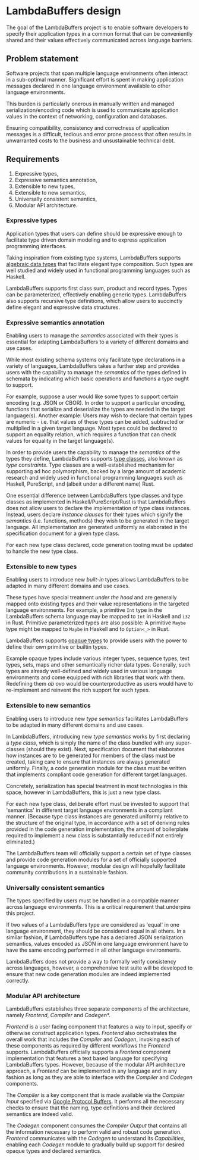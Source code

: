 # LambdaBuffers design

The goal of the LambdaBuffers project is to enable software developers to
specify their application types in a common format that can be conveniently
shared and their values effectively communicated across language barriers.

## Problem statement

Software projects that span multiple language environments often interact in a
sub-optimal manner. Significant effort is spent in making application messages
declared in one language environment available to other language environments.

This burden is particularly onerous in manually written and managed
serialization/encoding code which is used to communicate application values
in the context of networking, configuration and databases.

Ensuring compatibility, consistency and correctness of application messages is a
difficult, tedious and error prone process that often results in unwarranted
costs to the business and unsustainable technical debt.

## Requirements

1. Expressive types,
2. Expressive semantics annotation,
3. Extensible to new types,
4. Extensible to new semantics,
5. Universally consistent semantics,
6. Modular API architecture.

### Expressive types

Application types that users can define should be expressive enough to
facilitate type driven domain modeling and to express application
programming interfaces.

Taking inspiration from existing type systems, LambdaBuffers supports [algebraic
data types](https://en.wikipedia.org/wiki/Algebraic_data_type) that facilitate
elegant type composition. Such types are well studied and widely used in
functional programming languages such as Haskell.

LambdaBuffers supports first class sum, product and record types. Types can be
parameterized, effectively enabling generic types. LambdaBuffers also supports
recursive type definitions, which allow users to succinctly define elegant and
expressive data structures.

### Expressive semantics annotation

Enabling users to manage the *semantics* associated with their types is
essential for adapting LambdaBuffers to a variety of different domains and use
cases.

While most existing schema systems only facilitate type declarations in a
variety of languages, LambdaBuffers takes a further step and provides users with
the capability to manage the *semantics* of the types defined in schemata by
indicating which basic operations and functions a type ought to support.

For example, suppose a user would like some types to support certain encoding
(e.g. JSON or CBOR). In order to support a particular encoding, functions that
serialize and deserialize the types are needed in the target language(s).
Another example: Users may wish to declare that certain types are numeric - i.e.
that values of these types can be added, subtracted or multiplied in a given
target language. Most types could be declared to support an equality relation,
which requires a function that can check values for equality in the target
language(s).

In order to provide users the capability to manage the *semantics* of the types
they define, LambdaBuffers supports [type
classes](https://en.wikipedia.org/wiki/Type_class), also known as *type
constraints*. Type classes are a well-established mechanism for supporting ad
hoc polymorphism, backed by a large amount of academic research and widely used
in functional programming languages such as Haskell, PureScript, and (albeit
under a different name) Rust.

One essential difference between LambdaBuffers type classes and type classes as
implemented in Haskell/PureScript/Rust is that LambdaBuffers does not allow
users to declare the implementation of type class instances. Instead, users
declare *instance clauses* for their types which signify the *semantics* (i.e.
functions, methods) they wish to be generated in the target language. All
implementation are generated uniformly as elaborated in the specification
document for a given type class.

For each new type class declared, code generation tooling must be updated to
handle the new type class.

### Extensible to new types

Enabling users to introduce new *built-in* types allows LambdaBuffers to be
adapted in many different domains and use cases.

These types have special treatment *under the hood* and are generally mapped onto
existing types and their value representations in the targeted language
environments. For example, a primitive `Int` type in the LambdaBuffers schema
language may be mapped to `Int` in Haskell and `i32` in Rust. Primitive
parameterized types are also possible: A primitive `Maybe` type might be mapped
to `Maybe` in Haskell and to `Option<_>` in Rust.

LambdaBuffers supports [opaque
types](https://en.wikipedia.org/wiki/Opaque_data_type) to provide users with the
power to define their own primitive or builtin types.

Example opaque types include various integer types, sequence types, text types,
sets, maps and other semantically richer data types. Generally, such types are
already well-defined and widely used in various language environments and come
equipped with rich libraries that work with them. Redefining them *ab ovo* would
be counterproductive as users would have to re-implement and reinvent the rich
support for such types.

### Extensible to new semantics

Enabling users to introduce new *type semantics* facilitates LambdaBuffers to be
adapted in many different domains and use cases.

In LambdaBuffers, introducing new *type semantics* works by first declaring a
*type class*, which is simply the name of the class bundled with any
super-classes (should they exist). Next, specification document that elaborates
how instances are to be generated for members of the class must be created,
taking care to ensure that instances are always generated uniformly. Finally, a
code generation module for the class must be written that implements compliant
code generation for different target languages.

Concretely, serialization has special treatment in most technologies in this
space, however in LambdaBuffers, this is just a new type class.

For each new type class, deliberate effort must be invested to support
that 'semantics' in different target language environments in a compliant manner.
(Because type class instances are generated uniformly relative to the
structure of the original type, in accordance with a set of deriving rules
provided in the code generation implementation, the amount of boilerplate
required to implement a new class is substantially reduced if not
entirely eliminated.)

The LambdaBuffers team will officially support a certain set of type classes and
provide code generation modules for a set of officially supported language
environments. However, modular design will hopefully facilitate community
contributions in a sustainable fashion.

### Universally consistent semantics

The types specified by users must be handled in a compatible manner across
language environments. This is a critical requirement that underpins this
project.

If two values of a LambdaBuffers type are considered as 'equal' in one language
environment, they should be considered equal in all others. In a similar
fashion, if LambdaBuffers type has a declared JSON serialization semantics,
values encoded as JSON in one language environment have to have the same
encoding performed in all other language environments.

LambdaBuffers does not provide a way to formally verify consistency across languages,
however, a comprehensive test suite will be developed to ensure that new code
generation modules are indeed implemented correctly.

### Modular API architecture

LambdaBuffers establishes three separate components of the architecture, namely
*Frontend*, *Compiler* and *Codegen**.

*Frontend* is a user facing component that features a way to input, specify or
otherwise construct application types. *Frontend* also orchestrates the overall
work that includes the *Compiler* and *Codegen*, invoking each of these
components as required by different workflows the *Frontend* supports.
LambdaBuffers officially supports a *Frontend* component implementation that
features a text based language for specifying LambdaBuffers types. However,
because of the modular API architecture approach, a *Frontend* can be
implemented in any language and in any fashion as long as they are able to
interface with the *Compiler* and *Codegen* components.

The *Compiler* is a key component that is made available via the *Compiler
Input* specified via [Google Protocol Buffers](https://protobuf.dev/). It
performs all the necessary checks to ensure that the naming, type definitions
and their declared semantics are indeed valid.

The *Codegen* component consumes the *Compiler Output* that contains all the
information necessary to perform valid and robust code generation. *Frontend*
communicates with the *Codegen* to understand its *Capabilities*, enabling each
*Codegen* module to gradually build up support for desired opaque types and
declared semantics.

